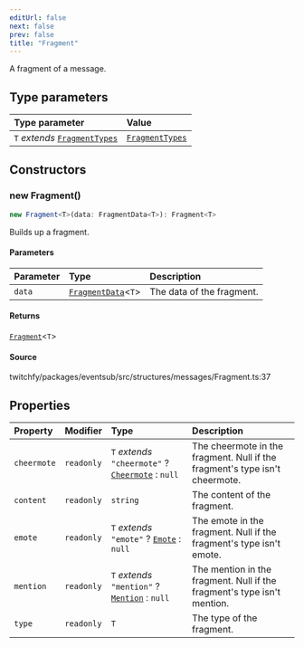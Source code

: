 ```yaml
---
editUrl: false
next: false
prev: false
title: "Fragment"
---
```


A fragment of a message.

## Type parameters

| Type parameter | Value |
| :------ | :------ |
| `T` *extends* [`FragmentTypes`](/api/eventsub/type-aliases/fragmenttypes/) | [`FragmentTypes`](/api/eventsub/type-aliases/fragmenttypes/) |

## Constructors

### new Fragment()

```ts
new Fragment<T>(data: FragmentData<T>): Fragment<T>
```

Builds up a fragment.

#### Parameters

| Parameter | Type | Description |
| :------ | :------ | :------ |
| `data` | [`FragmentData`](/api/eventsub/interfaces/fragmentdata/)\<`T`\> | The data of the fragment. |

#### Returns

[`Fragment`](/api/eventsub/classes/fragment/)\<`T`\>

#### Source

twitchfy/packages/eventsub/src/structures/messages/Fragment.ts:37

## Properties

| Property | Modifier | Type | Description |
| :------ | :------ | :------ | :------ |
| `cheermote` | `readonly` | `T` *extends* `"cheermote"` ? [`Cheermote`](/api/eventsub/classes/cheermote/) : `null` | The cheermote in the fragment. Null if the fragment's type isn't cheermote. |
| `content` | `readonly` | `string` | The content of the fragment. |
| `emote` | `readonly` | `T` *extends* `"emote"` ? [`Emote`](/api/eventsub/classes/emote/) : `null` | The emote in the fragment. Null if the fragment's type isn't emote. |
| `mention` | `readonly` | `T` *extends* `"mention"` ? [`Mention`](/api/eventsub/classes/mention/) : `null` | The mention in the fragment. Null if the fragment's type isn't mention. |
| `type` | `readonly` | `T` | The type of the fragment. |
